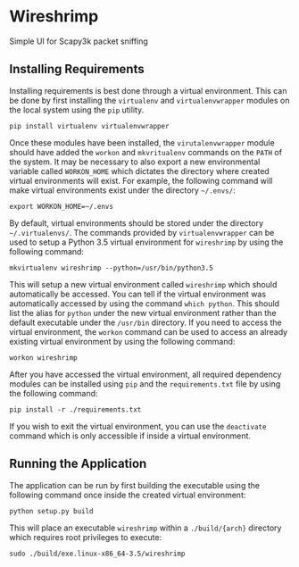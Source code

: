 # Wireshrimp
Simple UI for Scapy3k packet sniffing

## Installing Requirements
Installing requirements is best done through a virtual environment.
This can be done by first installing the `virtualenv` and `virtualenvwrapper` modules on the local system using the `pip` utility.

```
pip install virtualenv virtualenvwrapper
```

Once these modules have been installed, the `virutalenvwrapper` module should have added the `workon` and `mkvritualenv` commands on the `PATH` of the system.
It may be necessary to also export a new environmental variable called `WORKON_HOME` which dictates the directory where created virtual environments will exist.
For example, the following command will make virtual environments exist under the directory `~/.envs/`:

```
export WORKON_HOME=~/.envs
```

By default, virtual environments should be stored under the directory `~/.virtualenvs/`.
The commands provided by `virtualenvwrapper` can be used to setup a Python 3.5 virtual environment for `wireshrimp` by using the following command:

```
mkvirtualenv wireshrimp --python=/usr/bin/python3.5
```

This will setup a new virtual environment called `wireshrimp` which should automatically be accessed.
You can tell if the virtual environment was automatically accessed by using the command `which python`.
This should list the alias for `python` under the new virtual environment rather than the default executable under the `/usr/bin` directory.
If you need to access the virtual environment, the `workon` command can be used to access an already existing virtual environment by using the following command:

```
workon wireshrimp
```

After you have accessed the virtual environment, all required dependency modules can be installed using `pip` and the `requirements.txt` file by using the following command:

```
pip install -r ./requirements.txt
```

If you wish to exit the virtual environment, you can use the `deactivate` command which is only accessible if inside a virtual environment.


## Running the Application
The application can be run by first building the executable using the following command once inside the created virtual environment:

```
python setup.py build
```

This will place an executable `wireshrimp` within a `./build/{arch}` directory which requires root privileges to execute:

```
sudo ./build/exe.linux-x86_64-3.5/wireshrimp
```